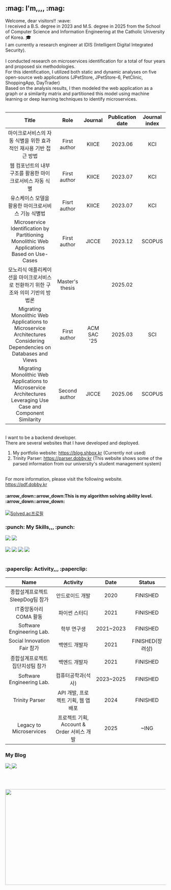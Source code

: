 <div align="left">

<p align="left">
  <h2> :mag: I'm,,,, :mag:</h2>
  Welcome, dear visitors!! :wave: </br>
  I received a B.S. degree in 2023 and M.S. degree in 2025 from the School of Computer Science and Information Engineering at the Catholic University of Korea. 🎓</br>
  I am currently a research engineer at IDIS (Intelligent Digital Integrated Security). </br></br>
  I conducted research on microservices identification for a total of four years and proposed six methodologies. </br>
  For this identification, I utilized both static and dynamic analyses on five open-source web applications (JPetStore, JPetStore-6, PetClinic, ShoppingApp, DayTrader) </br>
  Based on the analysis results, I then modeled the web application as a graph or a similarity matrix and partitioned this model using machine learning or deep learning techniques to identify microservices. </br></br>
  
|Title|Role|Journal|Publication date|Journal index|
|:---:|:---:|:---:|:---:|:--:|
|마이크로서비스의 자동 식별을 위한 효과적인 재사용 기반 접근 방법|First author|KIICE|2023.06|KCI|
|웹 컴포넌트의 내부 구조를 활용한 마이크로서비스 자동 식별|First author|KIICE|2023.07|KCI|
|유스케이스 모델을 활용한 마이크로서비스 기능 식별법|Fisrt author|KIICE|2023.07|KCI|
|Microservice Identification by Partitioning Monolithic Web Applications Based on Use-Cases|First author|JICCE|2023.12|SCOPUS|
|모노리식 애플리케이션을 마이크로서비스로 전환하기 위한 구조와 의미 기반의 방법론|Master's thesis||2025.02||
|Migrating Monolithic Web Applications to Microservice Architectures Considering Dependencies on Databases and Views|First author|ACM SAC '25|2025.03|SCI|
|Migrating Monolithic Web Applications to Microservice Architectures Leveraging Use Case and Component Similarity|Second author|JICCE|2025.06|SCOPUS|

  
  </br>I want to be a backend developer.</br>
  There are several websites that I have developed and deployed.</br>
  1) My portfolio website: https://blog.shbox.kr (Currently not used) </br>
  2) Trinity Parser: https://parser.dobby.kr (This website shows some of the parsed information from our university's student management system) </br></br>
  
  For more information, please visit the following website.</br>
  https://pdf.dobby.kr
  
  <h4> :arrow_down::arrow_down:This is my algorithm solving ability level. :arrow_down::arrow_down:</h4>
  
  [![Solved.ac프로필](http://mazassumnida.wtf/api/v2/generate_badge?boj=kdl5001)](https://solved.ac/kdl5001)

</p>

  <h3> :punch: My Skills,,, :punch:</h3>
  <img src="https://img.shields.io/badge/Python-3776AB?style=flat-square&logo=python&logoColor=white"/>
  <img src="https://img.shields.io/badge/Java-007396?style=flat-square&logo=JAVA&logoColor=white"/>
  </br></br>
  <img src="https://img.shields.io/badge/Mysql-4479A1?style=flat-square&logo=mysql&logoColor=white"/>
  <img src="https://img.shields.io/badge/Spring-6DB33F?style=flat-square&logo=C%2B%2B&logoColor=white"/>
  <img src="https://img.shields.io/badge/Docker-2496ED?style=flat-square&logo=docker&logoColor=white"/>
  <img src="https://img.shields.io/badge/Github-181717?style=flat-square&logo=github&logoColor=white"/>
 </br></br>
 
 <h3> :paperclip: Activity,,, :paperclip:</h3>
 
|Name|Activity|Date|Status|
|:---:|:---:|:---:|:---:|
|종합설계프로젝트 SleepDog팀 참가|안드로이드 개발|2020|FINISHED|
|IT중앙동아리 COMA 활동|파이썬 스터디|2021|FINISHED|
|Software Engineering Lab.|학부 연구생|2021~2023|FINISHED|
|Social Innovation Fair 참가|백엔드 개발자|2021|FINISHED(장려상)|
|종합설계프로젝트 집단지성팀 참가|백엔드 개발자|2021|FINISHED|
|Software Engineering Lab.|컴퓨터공학과(석사)|2023~2025|FINISHED|
|Trinity Parser|API 개발, 프로젝트 기획, 웹 앱 배포|2024|FINISHED|
|Legacy to Microservices|프로젝트 기획, Account & Order 서비스 개발|2025|~ING|

<h3> My Blog</h3>
<a href="https://velog.io/@1876060677/posts">
  <img src="https://img.shields.io/badge/Velog-20C997?style=flat-square&logo=velog&logoColor=white"/>
</a>
<a href="https://se-dobby.tistory.com/">
  <img src="https://img.shields.io/badge/Tistory-000000?style=flat-square&logo=tistory&logoColor=white"/>
</a>

<br><br>
<div align="center">
  <a href="https://www.gitanimals.org/en_US?utm_medium=image&utm_source=1876070677&utm_content=farm">
  <img
    src="https://render.gitanimals.org/farms/1876070677"
    width="600"
    height="300"
  />
  </a>
</div>
</div>
